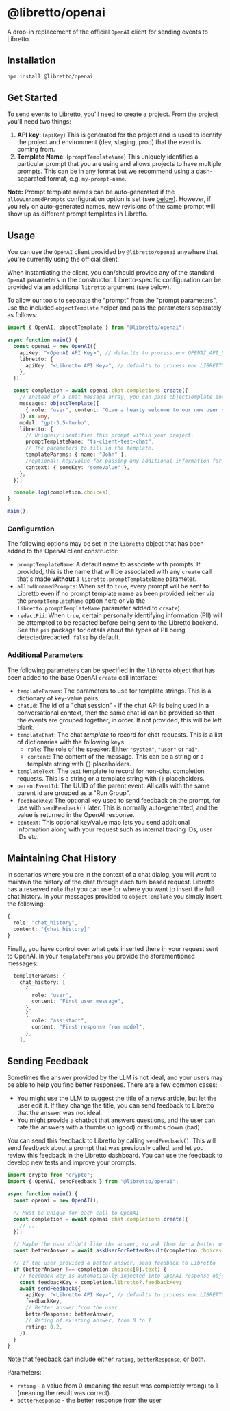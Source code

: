 # @libretto/openai

A drop-in replacement of the official `OpenAI` client for sending events to Libretto.

## Installation

```bash
npm install @libretto/openai
```

## Get Started

To send events to Libretto, you'll need to create a project. From the project you'll need two things:

1. **API key**: (`apiKey`) This is generated for the project and is used to identify the project and environment (dev, staging, prod) that the event is coming from.
2. **Template Name**: (`promptTemplateName`) This uniquely identifies a particular prompt that you are using and allows projects to have multiple prompts. This can be in any format but we recommend using a dash-separated format, e.g. `my-prompt-name`.

**Note:** Prompt template names can be auto-generated if the `allowUnnamedPrompts` configuration option is set (see [below](#configuration)). However, if you rely on auto-generated names, new revisions of the same prompt will show up as different prompt templates in Libretto.

## Usage

You can use the `OpenAI` client provided by `@libretto/openai` anywhere that you're currently using the official client.

When instantiating the client, you can/should provide any of the standard `OpenAI` parameters in the constructor. Libretto-specific configuration can be provided via an additional `libretto` argument (see below).

To allow our tools to separate the "prompt" from the "prompt parameters", use the included `objectTemplate` helper and pass the parameters separately as follows:

```typescript
import { OpenAI, objectTemplate } from "@libretto/openai";

async function main() {
  const openai = new OpenAI({
    apiKey: "<OpenAI API Key>", // defaults to process.env.OPENAI_API_KEY
    libretto: {
      apiKey: "<Libretto API Key>", // defaults to process.env.LIBRETTO_API_KEY
    },
  });

  const completion = await openai.chat.completions.create({
    // Instead of a chat message array, you can pass objectTemplate instead.
    messages: objectTemplate([
      { role: "user", content: "Give a hearty welcome to our new user {name}" },
    ]) as any,
    model: "gpt-3.5-turbo",
    libretto: {
      // Uniquely identifies this prompt within your project.
      promptTemplateName: "ts-client-test-chat",
      // The parameters to fill in the template.
      templateParams: { name: "John" },
      //optional: key/value for passing any additional information for tracing
      context: { someKey: "somevalue" },
    },
  });

  console.log(completion.choices);
}

main();
```

### Configuration

The following options may be set in the `libretto` object that has been added to the OpenAI client constructor:

- `promptTemplateName`: A default name to associate with prompts. If provided,
  this is the name that will be associated with any `create` call that's made
  **without** a `libretto.promptTemplateName` parameter.
- `allowUnnamedPrompts`: When set to `true`, every prompt will be sent to
  Libretto even if no prompt template name as been provided (either via the
  `promptTemplateName` option here or via the `libretto.promptTemplateName`
  parameter added to `create`).
- `redactPii`: When `true`, certain personally identifying information (PII)
  will be attempted to be redacted before being sent to the Libretto backend.
  See the `pii` package for details about the types of PII being detected/redacted.
  `false` by default.

### Additional Parameters

The following parameters can be specified in the `libretto` object that has been
added to the base OpenAI `create` call interface:

- `templateParams`: The parameters to use for template strings. This is a
  dictionary of key-value pairs.
- `chatId`: The id of a "chat session" - if the chat API is being used in a
  conversational context, then the same chat id can be provided so that the
  events are grouped together, in order. If not provided, this will be left
  blank.
- `templateChat`: The chat _template_ to record for chat requests. This is a
  list of dictionaries with the following keys:
  - `role`: The role of the speaker. Either `"system"`, `"user"` or `"ai"`.
  - `content`: The content of the message. This can be a string or a template
    string with `{}` placeholders.
- `templateText`: The text template to record for non-chat completion requests.
  This is a string or a template string with `{}` placeholders.
- `parentEventId`: The UUID of the parent event. All calls with the same
  parent id are grouped as a "Run Group".
- `feedbackKey`: The optional key used to send feedback on the prompt, for
  use with `sendFeedback()` later. This is normally auto-generated, and the
  value is returned in the OpenAI response.
- `context`: This optional key/value map lets you send additional information
  along with your request such as internal tracing IDs, user IDs etc.

## Maintaining Chat History

In scenarios where you are in the context of a chat dialog, you will want to
maintain the history of the chat through each turn based request. Libretto has
a reserved `role` that you can use for where you want to insert the full chat
history. In your messages provided to `objectTemplate` you simply insert the
following:

```typescript
{
  role: "chat_history",
  content: "{chat_history}"
}
```

Finally, you have control over what gets inserted there in your request sent
to OpenAI. In your `templateParams` you provide the aforementioned messages:

```typescript
  templateParams: {
    chat_history: [
      {
        role: "user",
        content: "First user message",
      },
      {
        role: "assistant",
        content: "First response from model",
      },
    ],
```

## Sending Feedback

Sometimes the answer provided by the LLM is not ideal, and your users may be
able to help you find better responses. There are a few common cases:

- You might use the LLM to suggest the title of a news article, but let the
  user edit it. If they change the title, you can send feedback to Libretto
  that the answer was not ideal.
- You might provide a chatbot that answers questions, and the user can rate the
  answers with a thumbs up (good) or thumbs down (bad).

You can send this feedback to Libretto by calling `sendFeedback()`. This will
send feedback about a prompt that was previously called, and let you review
this feedback in the Libretto dashboard. You can use the feedback to develop new
tests and improve your prompts.

```typescript
import crypto from "crypto";
import { OpenAI, sendFeedback } from "@libretto/openai";

async function main() {
  const openai = new OpenAI();

  // Must be unique for each call to OpenAI
  const completion = await openai.chat.completions.create({
    // ...
  });

  // Maybe the user didn't like the answer, so ask them for a better one.
  const betterAnswer = await askUserForBetterResult(completion.choices[0].text);

  // If the user provided a better answer, send feedback to Libretto
  if (betterAnswer !== completion.choices[0].text) {
    // feedback key is automatically injected into OpenAI response object.
    const feedbackKey = completion.libretto?.feedbackKey;
    await sendFeedback({
      apiKey: "<Libretto API Key>", // defaults to process.env.LIBRETTO_API_KEY
      feedbackKey,
      // Better answer from the user
      betterResponse: betterAnswer,
      // Rating of existing answer, from 0 to 1
      rating: 0.2,
    });
  }
}
```

Note that feedback can include either `rating`, `betterResponse`, or both.

Parameters:

- `rating` - a value from 0 (meaning the result was completely wrong) to 1 (meaning the result was correct)
- `betterResponse` - the better response from the user
